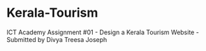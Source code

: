 # Kerala-Tourism
ICT Academy Assignment #01 - Design a Kerala Tourism Website - Submitted by Divya Treesa Joseph
